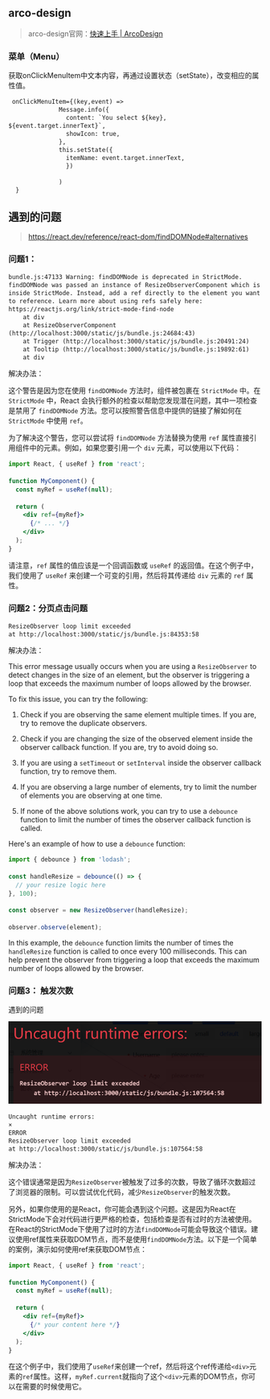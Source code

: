 ## arco-design

> arco-design官网：[快速上手 | ArcoDesign](https://arco.design/react/docs/start)

### 菜单（Menu）



获取onClickMenuItem中文本内容，再通过设置状态（setState），改变相应的属性值。

```
 onClickMenuItem={(key,event) =>
              Message.info({
                content: `You select ${key}, ${event.target.innerText}`,
                showIcon: true,
              }, 
              this.setState({  
                itemName: event.target.innerText,
                })
              
              )
  }
```









## 遇到的问题

> https://react.dev/reference/react-dom/findDOMNode#alternatives



### 问题1：

```
bundle.js:47133 Warning: findDOMNode is deprecated in StrictMode. findDOMNode was passed an instance of ResizeObserverComponent which is inside StrictMode. Instead, add a ref directly to the element you want to reference. Learn more about using refs safely here: https://reactjs.org/link/strict-mode-find-node
    at div
    at ResizeObserverComponent (http://localhost:3000/static/js/bundle.js:24684:43)
    at Trigger (http://localhost:3000/static/js/bundle.js:20491:24)
    at Tooltip (http://localhost:3000/static/js/bundle.js:19892:61)
    at div
```



解决办法：

这个警告是因为您在使用 `findDOMNode` 方法时，组件被包裹在 `StrictMode` 中。在 `StrictMode` 中，React 会执行额外的检查以帮助您发现潜在问题，其中一项检查是禁用了 `findDOMNode` 方法。您可以按照警告信息中提供的链接了解如何在 `StrictMode` 中使用 `ref`。

为了解决这个警告，您可以尝试将 `findDOMNode` 方法替换为使用 `ref` 属性直接引用组件中的元素。例如，如果您要引用一个 `div` 元素，可以使用以下代码：

```jsx
import React, { useRef } from 'react';

function MyComponent() {
  const myRef = useRef(null);

  return (
    <div ref={myRef}>
      {/* ... */}
    </div>
  );
}
```

请注意，`ref` 属性的值应该是一个回调函数或 `useRef` 的返回值。在这个例子中，我们使用了 `useRef` 来创建一个可变的引用，然后将其传递给 `div` 元素的 `ref` 属性。

### 问题2：分页点击问题

```
ResizeObserver loop limit exceeded
at http://localhost:3000/static/js/bundle.js:84353:58
```



解决办法：

This error message usually occurs when you are using a `ResizeObserver` to detect changes in the size of an element, but the observer is triggering a loop that exceeds the maximum number of loops allowed by the browser. 

To fix this issue, you can try the following:

1. Check if you are observing the same element multiple times. If you are, try to remove the duplicate observers.

2. Check if you are changing the size of the observed element inside the observer callback function. If you are, try to avoid doing so.

3. If you are using a `setTimeout` or `setInterval` inside the observer callback function, try to remove them.

4. If you are observing a large number of elements, try to limit the number of elements you are observing at one time.

5. If none of the above solutions work, you can try to use a `debounce` function to limit the number of times the observer callback function is called. 

Here's an example of how to use a `debounce` function:

```js
import { debounce } from 'lodash';

const handleResize = debounce(() => {
  // your resize logic here
}, 100);

const observer = new ResizeObserver(handleResize);

observer.observe(element);
```

In this example, the `debounce` function limits the number of times the `handleResize` function is called to once every 100 milliseconds. This can help prevent the observer from triggering a loop that exceeds the maximum number of loops allowed by the browser.





### 问题3： 触发次数

遇到的问题

![image-20230522161458096](./assets/image-20230522161458096.png)

```
Uncaught runtime errors:
×
ERROR
ResizeObserver loop limit exceeded
at http://localhost:3000/static/js/bundle.js:107564:58
```

解决办法：

这个错误通常是因为`ResizeObserver`被触发了过多的次数，导致了循环次数超过了浏览器的限制。可以尝试优化代码，减少`ResizeObserver`的触发次数。

另外，如果你使用的是React，你可能会遇到这个问题。这是因为React在StrictMode下会对代码进行更严格的检查，包括检查是否有过时的方法被使用。在React的StrictMode下使用了过时的方法`findDOMNode`可能会导致这个错误。建议使用ref属性来获取DOM节点，而不是使用`findDOMNode`方法。以下是一个简单的案例，演示如何使用ref来获取DOM节点：

```jsx
import React, { useRef } from 'react';

function MyComponent() {
  const myRef = useRef(null);

  return (
    <div ref={myRef}>
      {/* your content here */}
    </div>
  );
}
```

在这个例子中，我们使用了`useRef`来创建一个ref，然后将这个ref传递给`<div>`元素的`ref`属性。这样，`myRef.current`就指向了这个`<div>`元素的DOM节点，你可以在需要的时候使用它。
